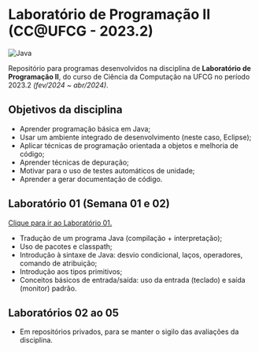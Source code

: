 # Laboratório de Programação II (CC@UFCG - 2023.2) 
![Java](https://img.shields.io/badge/java-%23ED8B00.svg?style=for-the-badge&logo=openjdk&logoColor=white)

Repositório para programas desenvolvidos na disciplina de **Laboratório de Programação II**, 
do curso de Ciência da Computação na UFCG no período 2023.2 *(fev/2024 ~ abr/2024)*.

## Objetivos da disciplina

- Aprender programação básica em Java;
- Usar um ambiente integrado de desenvolvimento (neste caso, Eclipse);
- Aplicar técnicas de programação orientada a objetos e melhoria de código;
- Aprender técnicas de depuração;
- Motivar para o uso de testes automáticos de unidade;
- Aprender a gerar documentação de código.

## Laboratório 01 (Semana 01 e 02)
[Clique para ir ao Laboratório 01.](https://github.com/josetruta/lab-programacao-2/tree/main/Laboratorio-01)
- Tradução de um programa Java (compilação + interpretação);
- Uso de pacotes e classpath;
- Introdução à sintaxe de Java: desvio condicional, laços, operadores, comando de atribuição;
- Introdução aos tipos primitivos;
- Conceitos básicos de entrada/saída: uso da entrada (teclado) e saída (monitor) padrão.

## Laboratórios 02 ao 05
- Em repositórios privados, para se manter o sigilo das avaliações da disciplina.
